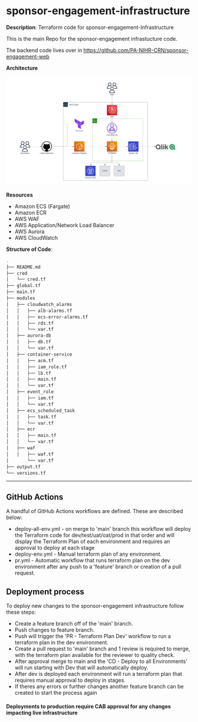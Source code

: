 # sponsor-engagement-infrastructure
**Description**: Terraform code for sponsor-engagement-Infrastructure

This is the main Repo for the sponsor-engagement infrastucture code.

The backend code lives over in https://github.com/PA-NIHR-CRN/sponsor-engagement-web

**Architecture**

![Architecture](./docs/images/architecture.png)

**Resources**
* Amazon ECS (Fargate)
* Amazon ECR
* AWS WAF
* AWS Application/Network Load Balancer
* AWS Aurora
* AWS CloudWatch

**Structure of Code**: 

```bash
.
├── README.md
├── cred
│   └── cred.tf
├── global.tf
├── main.tf
├── modules
│   ├── cloudwatch_alarms
│   │   ├── alb-alarms.tf
│   │   ├── ecs-error-alarms.tf
│   │   ├── rds.tf
│   │   └── var.tf
│   ├── aurora-db
│   │   ├── db.tf
│   │   └── var.tf
│   ├── container-service
│   │   ├── acm.tf
│   │   ├── iam_role.tf
│   │   ├── lb.tf
│   │   ├── main.tf
│   │   └── var.tf
│   ├── event_role
│   │   ├── iam.tf
│   │   └── var.tf
│   ├── ecs_scheduled_task
│   │   ├── task.tf
│   │   └── var.tf
│   ├── ecr
│   │   ├── main.tf
│   │   └── var.tf
│   ├── waf
│   │   ├── waf.tf
│       └── var.tf
├── output.tf
└── versions.tf
```

---


## GitHub Actions

A handful of GitHub Actions workflows are defined. These are described below:

* deploy-all-env.yml - on merge to 'main' branch this workflow will deploy the Terraform code for dev/test/uat/oat/prod in that order and will display the Terraform Plan of each environment and requires an approval to deploy at each stage
* deploy-env.yml - Manual terraform plan of any environment.
* pr.yml - Automatic workflow that runs terraform plan on the dev environment after any push to a 'feature' branch or creation of a pull request.


## Deployment process

To deploy new changes to the sponsor-engagement infrastructure follow these steps:

 * Create a feature branch off of the 'main' branch.
 * Push changes to feature branch.
 * Push will trigger the 'PR - Terraform Plan Dev' workflow to run a terraform plan in the dev environment.
 * Create a pull request to 'main' branch and 1 review is required to merge, with the terraform plan available for the reviewer to quality check.
 * After approval merge to main and the 'CD - Deploy to all Environments' will run starting with Dev that will automatically deploy.
 * After dev is deployed each environment will run a terraform plan that requires manual approval to deploy in stages.
 * If theres any errors or further changes another feature branch can be created to start the process again

#### Deployments to production require CAB approval for any changes impacting live infrastructure ####